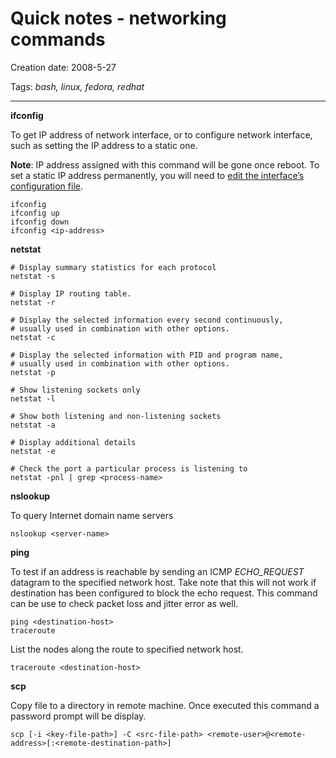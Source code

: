 # Quick notes - networking commands

Creation date: 2008-5-27

Tags: *bash, linux, fedora, redhat*

---


**ifconfig**

To get IP address of network interface, or to configure network interface, such as setting the IP address to a static one.

**Note**: IP address assigned with this command will be gone once reboot. To set a static IP address permanently, you will need to [edit the interface’s configuration file](configure-network-interface.md).

```
ifconfig
ifconfig up
ifconfig down
ifconfig <ip-address>
```

**netstat**

```
# Display summary statistics for each protocol
netstat -s

# Display IP routing table.
netstat -r

# Display the selected information every second continuously,
# usually used in combination with other options.
netstat -c

# Display the selected information with PID and program name,
# usually used in combination with other options.
netstat -p

# Show listening sockets only
netstat -l

# Show both listening and non-listening sockets
netstat -a

# Display additional details
netstat -e

# Check the port a particular process is listening to
netstat -pnl | grep <process-name>
```

**nslookup**

To query Internet domain name servers
```
nslookup <server-name>
```

**ping**

To test if an address is reachable by sending an ICMP *ECHO_REQUEST* datagram to the specified network host. Take note that this will not work if destination has been configured to block the echo request. This command can be use to check packet loss and jitter error as well.
```
ping <destination-host>
traceroute
```

List the nodes along the route to specified network host.
```
traceroute <destination-host>
```

**scp**

Copy file to a directory in remote machine. Once executed this command a password prompt will be display.
```
scp [-i <key-file-path>] -C <src-file-path> <remote-user>@<remote-address>[:<remote-destination-path>]
```
